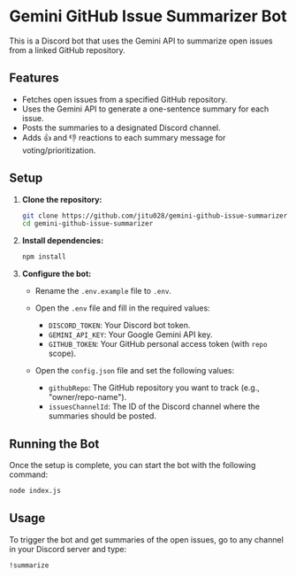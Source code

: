 # Gemini GitHub Issue Summarizer Bot

This is a Discord bot that uses the Gemini API to summarize open issues from a linked GitHub repository.

## Features

-   Fetches open issues from a specified GitHub repository.
-   Uses the Gemini API to generate a one-sentence summary for each issue.
-   Posts the summaries to a designated Discord channel.
-   Adds 👍 and 👎 reactions to each summary message for voting/prioritization.

## Setup

1.  **Clone the repository:**
    ```bash
    git clone https://github.com/jitu028/gemini-github-issue-summarizer.git
    cd gemini-github-issue-summarizer
    ```

2.  **Install dependencies:**
    ```bash
    npm install
    ```

3.  **Configure the bot:**
    -   Rename the `.env.example` file to `.env`.
    -   Open the `.env` file and fill in the required values:
        -   `DISCORD_TOKEN`: Your Discord bot token.
        -   `GEMINI_API_KEY`: Your Google Gemini API key.
        -   `GITHUB_TOKEN`: Your GitHub personal access token (with `repo` scope).

    -   Open the `config.json` file and set the following values:
        -   `githubRepo`: The GitHub repository you want to track (e.g., "owner/repo-name").
        -   `issuesChannelId`: The ID of the Discord channel where the summaries should be posted.

## Running the Bot

Once the setup is complete, you can start the bot with the following command:

```bash
node index.js
```

## Usage

To trigger the bot and get summaries of the open issues, go to any channel in your Discord server and type:

```
!summarize
```
